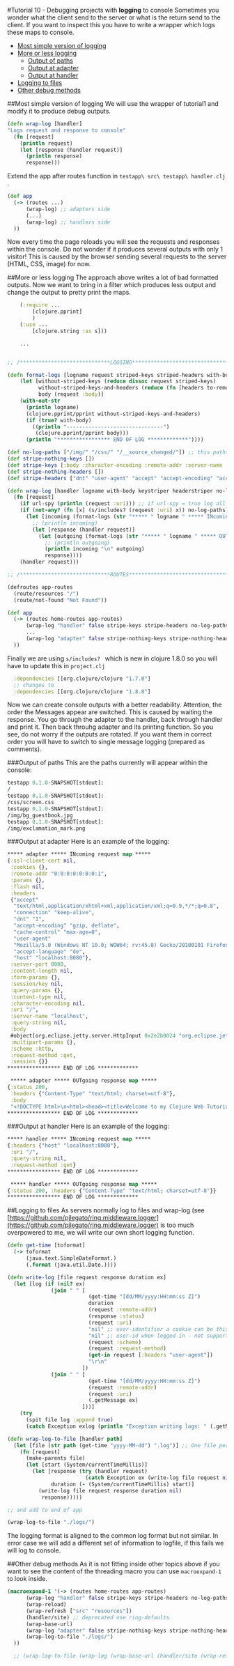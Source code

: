 #Tutorial 10 - Debugging projects with **logging** to console
Sometimes you wonder what the client send to the server or what is the return send to the client. If you want to inspect this you have to write a wrapper which logs these maps to console.

- [Most simple version of logging](#most-simple-version-of-logging)
- [More or less logging](#more-or-less-logging)
    - [Output of paths](#output-of-paths)
    - [Output at adapter](#output-at-adapter)
    - [Output at handler](#output-at-handler)
- [Logging to files](#logging-to-files)
- [Other debug methods](#other-debug-methods)

##Most simple version of logging
We will use the wrapper of tutorial1 and modify it to produce debug outputs.

```clojure
(defn wrap-log [handler]
"Logs request and response to console"
  (fn [request]
    (println request)
    (let [response (handler request)]
      (println response)
      response)))
```

Extend the app after routes function in `testapp\ src\ testapp\ handler.clj `.

```clojure
(def app
  (-> (routes ...)
      (wrap-log) ;; adapters side
      (...)
      (wrap-log) ;; handlers side
  ))
```

Now every time the page reloads you will see the requests and responses within the console. Do not wonder if it produces several outputs with only 1 visitor!
This is caused by the browser sending several requests to the server (HTML, CSS, image) for now.

##More or less logging
The approach above writes a lot of bad formatted outputs. Now we want to bring in a filter which produces less output and change the output to pretty print the maps.

```clojure
	(:require ...
		[clojure.pprint]
		)
	(:use ...
        [clojure.string :as s]))

	...


;; /*****************************LOGGING********************************************/

(defn format-logs [logname request striped-keys striped-headers with-body]
    (let [without-striped-keys (reduce dissoc request striped-keys)
          without-striped-keys-and-headers (reduce (fn [headers to-remove] (update-in headers [:headers] dissoc to-remove)) without-striped-keys striped-headers)
          body (request :body)]
    (with-out-str
      (println logname)
      (clojure.pprint/pprint without-striped-keys-and-headers)
      (if (true? with-body)
        ((println "-------------------------------")
         (clojure.pprint/pprint body)))
      (println "***************** END OF LOG *************"))))

(def no-log-paths ["/img/" "/css/" "/__source_changed/"]) ;; this paths will be ignored
(def stripe-nothing-keys [])
(def stripe-keys [:body :character-encoding :remote-addr :server-name :server-port :ssl-client-cert :scheme  :content-type  :content-length]) ;; this keys will be removed
(def stripe-nothing-headers [])
(def stripe-headers ["dnt" "user-agent" "accept" "accept-encoding" "accept-language" "accept-charset" "cache-control" "connection"]) ;; this headers will be removed

(defn wrap-log [handler logname with-body keystriper headerstriper no-log-paths url-spy]
  (fn [request]
    (if url-spy (println (request :uri))) ;; if url-spy = true log all paths (urls) accessed to console
    (if (not-any? (fn [x] (s/includes? (request :uri) x)) no-log-paths) ;; only create full log entry if they are not blacklisted
      (let [incoming (format-logs (str "***** " logname " ***** INcoming request map *****") request keystriper headerstriper false)] ;; There is no body so we cannot log it
        ;; (println incoming)
        (let [response (handler request)]
          (let [outgoing (format-logs (str "***** " logname " ***** OUTgoing response map *****") response keystriper headerstriper with-body)]
            ;; (println outgoing)
            (println incoming "\n" outgoing)
            response))))
    (handler request)))

;; /*****************************ROUTES*********************************************/

(defroutes app-routes
  (route/resources "/")
  (route/not-found "Not Found"))

(def app
  (-> (routes home-routes app-routes)
      (wrap-log "handler" false stripe-keys stripe-headers no-log-paths false) ;; Stripe the most
      ...
      (wrap-log "adapter" false stripe-nothing-keys stripe-nothing-headers no-log-paths true) ;; Show all
  ))

```

Finally we are using `s/includes? ` which is new in clojure 1.8.0 so you will have to update this in `project.clj`

```clojure
  :dependencies [[org.clojure/clojure "1.7.0"]
  ;; changes to
  :dependencies [[org.clojure/clojure "1.8.0"]
```

Now we can create console outputs with a better readability. Attention, the order the Messages appear are switched. This is caused by waiting the response. You go through the adapter to the handler, back through handler and print it. Then back throuhg adapter and its printing function.
So you see, do not worry if the outputs are rotated. If you want them in correct order you will have to switch to single message logging (prepared as comments).

###Output of paths
This are the paths currently will appear within the console:

```clojure
testapp 0.1.0-SNAPSHOT[stdout]:
/
testapp 0.1.0-SNAPSHOT[stdout]:
/css/screen.css
testapp 0.1.0-SNAPSHOT[stdout]:
/img/bg_guestbook.jpg
testapp 0.1.0-SNAPSHOT[stdout]:
/img/exclamation_mark.png

```

###Output at adapter
Here is an example of the logging:


```clojure
***** adapter ***** INcoming request map *****
{:ssl-client-cert nil,
 :cookies {},
 :remote-addr "0:0:0:0:0:0:0:1",
 :params {},
 :flash nil,
 :headers
 {"accept"
  "text/html,application/xhtml+xml,application/xml;q=0.9,*/*;q=0.8",
  "connection" "keep-alive",
  "dnt" "1",
  "accept-encoding" "gzip, deflate",
  "cache-control" "max-age=0",
  "user-agent"
  "Mozilla/5.0 (Windows NT 10.0; WOW64; rv:45.0) Gecko/20100101 Firefox/45.0",
  "accept-language" "de",
  "host" "localhost:8080"},
 :server-port 8080,
 :content-length nil,
 :form-params {},
 :session/key nil,
 :query-params {},
 :content-type nil,
 :character-encoding nil,
 :uri "/",
 :server-name "localhost",
 :query-string nil,
 :body
 #object[org.eclipse.jetty.server.HttpInput 0x2e2b0024 "org.eclipse.jetty.server.HttpInput@2e2b0024"],
 :multipart-params {},
 :scheme :http,
 :request-method :get,
 :session {}}
***************** END OF LOG *************

 ***** adapter ***** OUTgoing response map *****
{:status 200,
 :headers {"Content-Type" "text/html; charset=utf-8"},
 :body
 "<!DOCTYPE html>\n<html><head><title>Welcome to my Clojure Web Tutorial</title><link href=\"/css/screen.css\" rel=\"stylesheet\" type=\"text/css\"></head><body><div id=\"viewport\"><div id=\"main\"><form action=\"/\" method=\"POST\"><fieldset id=\"guestbookForm\"><legend>Guestbook</legend><ul><li>Form fields marked with <em title=\"mandatory\">*</em> are mandatory and must be completed.</li><li><label for=\"firstname\" title=\"mandatory\">First name</label><input aria-required=\"true\" id=\"firstname\" name=\"firstname\" pattern=\"[a-zA-Z0-9]{3,10}\" required type=\"text\"><span class=\"form_hint\">3 to 10 letters and/or numbers</span></li><li><label for=\"message\" title=\"mandatory\">Message</label><textarea aria-required=\"true\" cols=\"40\" id=\"message\" name=\"message\" placeholder=\"Remember, be friendly!\" required rows=\"10\"></textarea></li><li><input class=\"btnReset\" type=\"reset\" value=\"Reset\"><input class=\"btnSubmit\" type=\"submit\" value=\"Submit\"></li></ul></fieldset></form></div><div id=\"space\"></div></div><div id=\"footer\"><ol><li><div class=\"commentAuthor\"><cite>Charlie</cite></div><div class=\"comment\"><blockquote><p>Charlie is the evil who tries to steal this message</p></blockquote><p class=\"date\">14/03/2016 17:21:20</p></div></li><li><div class=\"commentAuthor\"><cite>Bob</cite></div><div class=\"comment\"><blockquote><p>Bob sends a message to Alice</p></blockquote><p class=\"date\">14/03/2016 17:21:20</p></div></li><li><div class=\"commentAuthor\"><cite>Alice</cite></div><div class=\"comment\"><blockquote><p>Hi, I am Alice!</p></blockquote><p class=\"date\">14/03/2016 17:21:20</p></div></li></ol></div></body></html>"}
***************** END OF LOG *************

```

###Output at handler
Here is an example of the logging:


```clojure
***** handler ***** INcoming request map *****
{:headers {"host" "localhost:8080"},
 :uri "/",
 :query-string nil,
 :request-method :get}
***************** END OF LOG *************

 ***** handler ***** OUTgoing response map *****
{:status 200, :headers {"Content-Type" "text/html; charset=utf-8"}}
***************** END OF LOG *************

```

##Logging to files
As servers normally log to files and wrap-log (see [https://github.com/pjlegato/ring.middleware.logger](https://github.com/pjlegato/ring.middleware.logger) is too much overpowered to me, we will write our own short logging function.

```clojure
(defn get-time [toformat]
  (-> toformat
      (java.text.SimpleDateFormat.)
      (.format (java.util.Date.))))

(defn write-log [file request response duration ex]
  (let [log (if (nil? ex)
              (join " " [
                          (get-time "[dd/MM/yyyy:HH:mm:ss Z]")
                          duration
                          (request :remote-addr)
                          (response :status)
                          (request :uri)
                          "nil" ;; user-identifier a cookie can be this (we not use currently)
                          "nil" ;; user-id when logged in - not supported yet
                          (request :scheme)
                          (request :request-method)
                          (get-in request [:headers "user-agent"])
                          "\r\n"
                        ])
              (join " " [
                          (get-time "[dd/MM/yyyy:HH:mm:ss Z]")
                          (request :remote-addr)
                          (request :uri)
                          (.getMessage ex)
                        ]))]
    (try
      (spit file log :append true)
      (catch Exception exlog (println "Exception writing logs: " (.getMessage exlog) " Initial error: " log)))))

(defn wrap-log-to-file [handler path]
  (let [file (str path (get-time "yyyy-MM-dd") ".log")] ;; One file per day logging add -HH if you want a new file each hour
    (fn [request]
      (make-parents file)
      (let [start (System/currentTimeMillis)]
        (let [response (try (handler request)
                         (catch Exception ex (write-log file request nil nil ex)))
              duration (- (System/currentTimeMillis) start)]
          (write-log file request response duration nil)
           response)))))

;; and add to end of app

(wrap-log-to-file "./logs/")

```

The logging format is aligned to the common log format but not similar. In error case we will add a different set of information to logfile, if this fails we will log to console.

##Other debug methods
As it is not fitting inside other topics above if you want to see the content of the threading macro you can use `macroexpand-1 ` to look inside.

```clojure
(macroexpand-1 '(-> (routes home-routes app-routes)
      (wrap-log "handler" false stripe-keys stripe-headers no-log-paths false) ;; Stripe the most
      (wrap-reload)
      (wrap-refresh ["src" "resources"])
      (handler/site) ;; deprecated use ring-defaults
      (wrap-base-url)
      (wrap-log "adapter" false stripe-nothing-keys stripe-nothing-headers no-log-paths true) ;; Show all
      (wrap-log-to-file "./logs/")
  ))

  ;; (wrap-log-to-file (wrap-log (wrap-base-url (handler/site (wrap-refresh (wrap-reload (wrap-log (routes home-routes app-routes) "handler" false stripe-keys stripe-headers no-log-paths false)) ["src" "resources"]))) "adapter" false stripe-nothing-keys stripe-nothing-headers no-log-paths true) "./logs/")

```
